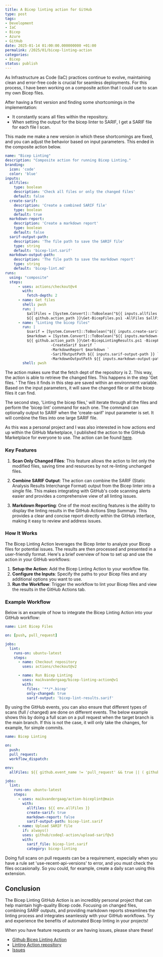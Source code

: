 ```yaml
---
title: A Bicep linting action for GitHub
type: post
tags:
- Development
- IaC
- Bicep
- Azure
- GitHub
date: 2025-01-14 01:00:00.000000000 +01:00
permalink: /2025/01/bicep-linting-action
categories:
- Bicep
status: publish
---
```


As Infrastructure as Code (IaC) practices continue to evolve, maintaining clean and error-free code is crucial for seamless deployments. For this process, I have been working on a composite action that I could use to scan my own Bicep files.

After having a first version and finding some shortcomings in the implementation:

- It constantly scans all files within the repository.
- When setting the output for the bicep linter to SARIF, I get a SARIF file for each file I scan.

This made me make a new version in which these shortcomings are fixed, and you can adjust the behavior based on input parameters. This ended in the composite action below.

```yml
name: "Bicep Linting"
description: "Composite action for running Bicep Linting."
branding:
  icon: 'code'
  color: 'blue'
inputs:
  allfiles:
    type: boolean
    description: 'Check all files or only the changed files'
    default: false
  create-sarif:
    description: 'Create a combined SARIF file'
    type: boolean
    default: true
  markdown-report:
    description: 'Create a markdown report'
    type: boolean
    default: false
  sarif-output-path:
    description: 'The file path to save the SARIF file'
    type: string
    default: 'bicep-lint.sarif'
  markdown-output-path:
    description: 'The file path to save the markdown report'
    type: string
    default: 'bicep-lint.md'
runs:
  using: "composite"
  steps:
      - uses: actions/checkout@v4
        with:
          fetch-depth: 2
      - name: Get files
        shell: pwsh
        run: |
          $allFiles = [System.Convert]::ToBoolean("${{ inputs.allfiles }}")
          ${{ github.action_path }}\Get-BicepFiles.ps1 -AllFiles $allFiles
      - name: "Linting the bicep files"
        run: |
          $sarif = [System.Convert]::ToBoolean("${{ inputs.create-sarif }}")
          $markdown = [System.Convert]::ToBoolean("${{ inputs.markdown-report }}")
          ${{ github.action_path }}\Get-BicepLintingResults.ps1 -BicepFilesJson ${{ env.BICEP_FILES }} `
                     -CreateSarif $sarif `
                     -MarkdownReport $markdown `
                     -SarifOutputPath ${{ inputs.sarif-output-path }} `
                     -MarkdownOutputPath ${{ inputs.markdown-output-path }}
        shell: pwsh
```

The action makes sure that the fetch dept of the repository is 2. This way, the action is able to retrieve the changed files. This happens in the step 'Get files. ' The files it finds in this step are saved within an environment variable. Based on the input parameters, it will save the changed file or all the bicep files it can find.

The second step, 'Linting the bicep files,' will iterate through all the files and perform the 'bicep lint' command for each one. The command can optionally output to SARIF when the 'create-sarif' input parameter is set. It will combine the files into one large SARIF file.

As this was a personal project and I was also interested in how actions end up within the GitHub Marketplace, I published the action to the GitHub Marketplace for everyone to use. The action can be found [here](https://github.com/marketplace/actions/bicep-linting).

### Key Features

1. **Scan Only Changed Files**: This feature allows the action to lint only the modified files, saving time and resources by not re-linting unchanged files.

2. **Combine SARIF Output**: The action can combine the SARIF (Static Analysis Results Interchange Format) output from the Bicep linter into a single file. This makes integrating with GitHub's code scanning alerts easier and provides a comprehensive view of all linting issues.

3. **Markdown Reporting**: One of the most exciting features is the ability to display the linting results in the GitHub Actions Step Summary. This provides a clear and concise report directly within the GitHub interface, making it easy to review and address issues.

### How It Works

The Bicep Linting Action leverages the Bicep linter to analyze your Bicep files for potential issues. The results are then processed and presented in a user-friendly format. Here's a brief overview of how to set up and use the action in your GitHub workflows:

1. **Setup the Action**: Add the Bicep Linting Action to your workflow file.
2. **Configure the Inputs**: Specify the paths to your Bicep files and any additional options you want to use.
3. **Run the Workflow**: Trigger the workflow to lint your Bicep files and view the results in the GitHub Actions tab.

### Example Workflow

Below is an example of how to integrate the Bicep Linting Action into your GitHub workflow:

```yml
name: Lint Bicep Files

on: [push, pull_request]

jobs:
  lint:
    runs-on: ubuntu-latest
    steps:
      - name: Checkout repository
        uses: actions/checkout@v2

      - name: Run Bicep Linting
        uses: maikvandergaag/bicep-linting-action@v1
        with:
          files: '**/*.bicep'
          only-changed: true
          sarif-output: 'bicep-lint-results.sarif'
```

By using the GitHub events, you can also ensure that different types of scans (full / changed) are done on different events. The below example shows this by doing a full scan on a pull request when the target branch is the main branch. If this is not the case, it will only take the changes, for example, for simple commits.

```yml
name: Bicep Linting

on:
  push:
  pull_request:
  workflow_dispatch:

env:
  allFiles: ${{ github.event_name != 'pull_request' && true || ( github.base_ref == 'main' && true || false) }}

jobs:
  lint:
    runs-on: ubuntu-latest
    steps:
      - uses: maikvandergaag/action-biceplint@main
        with:
          allfiles: ${{ env.allFiles }}
          create-sarif: true
          markdown-report: false
          sarif-output-path: bicep-lint.sarif
      - name: Upload SARIF file
        if: always()
        uses: github/codeql-action/upload-sarif@v3
        with:
          sarif_file: bicep-lint.sarif
          category: bicep-linting
```

Doing full scans on pull requests can be a requirement, especially when you have a rule set 'use-recent-api-versions' to error, and you must check the files occasionally. So you could, for example, create a daily scan using this extension.

## Conclusion

The Bicep Linting GitHub Action is an incredibly personal project that can help maintain high-quality Bicep code. Focusing on changed files, combining SARIF outputs, and providing markdown reports streamlines the linting process and integrates seamlessly with your GitHub workflows. Try and experience the benefits of automated Bicep linting in your projects!

When you have feature requests or are having issues, please share these!

- [Github Bicep Linting Action](https://github.com/marketplace/actions/bicep-linting)
- [Linting Action repository](https://github.com/maikvandergaag/action-biceplint)
- [Issues](https://github.com/maikvandergaag/action-biceplint/issues)